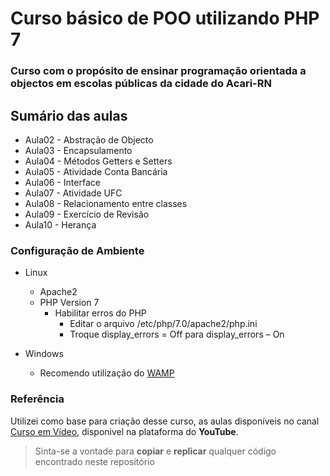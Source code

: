 # Curso básico de POO utilizando PHP 7

### Curso com o propósito de ensinar programação orientada a objectos em escolas públicas da cidade do Acari-RN

## Sumário das aulas

+ Aula02 - Abstração de Objecto
+ Aula03 - Encapsulamento
+ Aula04 - Métodos Getters e Setters
+ Aula05 - Atividade Conta Bancária
+ Aula06 - Interface
+ Aula07 - Atividade UFC
+ Aula08 - Relacionamento entre classes
+ Aula09 - Exercício de Revisão
+ Aula10 - Herança

### Configuração de Ambiente

- Linux
	- Apache2
	- PHP Version 7
		- Habilitar erros do PHP 
			- Editar o arquivo /etc/php/7.0/apache2/php.ini
			- Troque display_errors = Off para display_errors – On

- Windows
	- Recomendo utilização do [WAMP](http://www.wampserver.com/en/)

### Referência
Utilizei como base para criação desse curso, as aulas disponíveis no canal [Curso em Vídeo](https://www.youtube.com/user/cursosemvideo), disponivel na plataforma do **YouTube**.

> Sinta-se a vontade para **copiar** e **replicar** qualquer código encontrado neste repositório